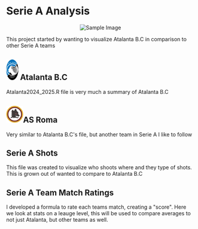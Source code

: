 # Serie A Analysis

<p align="center">
<img src="https://github.com/user-attachments/assets/bc3e524b-ff41-4b97-af9d-38bcb053cfd8" alt="Sample Image" width="250" height="300">
</p>

This project started by wanting to visualize Atalanta B.C in comparison to other Serie A teams


## <img src="https://github.com/AlexKay23/SerieA_Analysis/blob/7f3728cd9d7743aee3691ef93861c6db35982921/Images/atalanta-seeklogo.png" alt="Sample Image" width="32" height="55"> Atalanta B.C
Atalanta2024_2025.R file is very much a summary of Atalanta B.C

## <img src="https://github.com/AlexKay23/SerieA_Analysis/blob/7f3728cd9d7743aee3691ef93861c6db35982921/Images/as-roma-football-club-seeklogo.png" alt="Sample Image" width="45" height="45">AS Roma
Very similar to Atalanta B.C's file, but another team in Serie A I like to follow

## Serie A Shots
This file was created to visualize who shoots where and they type of shots. This is grown out of wanted to compare to Atalanta B.C

## Serie A Team Match Ratings
I developed a formula to rate each teams match, creating a "score". Here we look at stats on a leauge level, this will be used to compare averages to not just Atalanta, but other teams as well.

